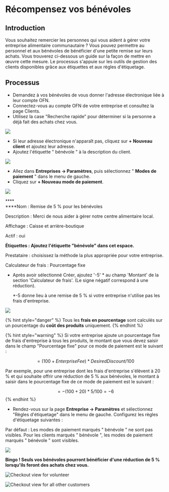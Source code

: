# Récompensez vos bénévoles

## Introduction

Vous souhaitez remercier les personnes qui vous aident à gérer votre entreprise alimentaire communautaire ? Vous pouvez permettre au personnel et aux bénévoles de bénéficier d'une petite remise sur leurs achats. Vous trouverez ci-dessous un guide sur la façon de mettre en œuvre cette mesure. Le processus s'appuie sur les outils de gestion des clients disponibles grâce aux étiquettes et aux règles d'étiquetage.

## Processus&#x20;

* Demandez à vos bénévoles de vous donner l'adresse électronique liée à leur compte OFN.
* Connectez-vous au compte OFN de votre entreprise et consultez la page Clients.
* Utilisez la case "Recherche rapide" pour déterminer si la personne a déjà fait des achats chez vous.

![](https://lh6.googleusercontent.com/DcRo1W18G7l7JKxuhHybJB4gIEzZWQIX-3kynCMX79RwtrKFpMR8b6SYI4uyoQjGOOlmrV1rv7oIbsYS55UkfeH1yfu4SJntTnO1vMPmwuTMljBhkX\_kRhYLiI5fKzKjxYBR\_uCO)

* Si leur adresse électronique n'apparaît pas, cliquez sur **+ Nouveau client** et ajoutez leur adresse.&#x20;
* Ajoutez l'étiquette " bénévole " à la description du client.

![](https://lh6.googleusercontent.com/SQyjjQgyilzSxTiEtRooR\_ELTZdT\_v0JAId0xIT5YsSf7crTmCZFyIkLg6mhfFD3\_BA9BA43QFWtCqeciTOyim-diGYfcrQrDHCb8umBvxb3nQcNOdS58tC0qg2bOlFPSsMinFbC)

* Allez dans **Entreprises -> Paramètres**, puis sélectionnez " **Modes de paiement** " dans le menu de gauche.&#x20;
* Cliquez sur **+ Nouveau mode de paiement**.

![](../../.gitbook/assets/voldiscount.jpg)

****\
****Nom : Remise de 5 % pour les bénévoles&#x20;

Description : Merci de nous aider à gérer notre centre alimentaire local.&#x20;

Affichage : Caisse et arrière-boutique&#x20;

Actif : oui&#x20;

**Étiquettes : Ajoutez l'étiquette "bénévole" dans cet espace.**&#x20;

Prestataire : choisissez la méthode la plus appropriée pour votre entreprise.&#x20;

Calculateur de frais : Pourcentage fixe

*   Après avoir sélectionné Créer, ajoutez '-5' \* au champ 'Montant' de la section 'Calculateur de frais'. (Le signe négatif correspond à une réduction).

    \*-5 donne lieu à une remise de 5 % si votre entreprise n'utilise pas les frais d'entreprise.

![](../../.gitbook/assets/pmcalc.jpg)

{% hint style="danger" %}
Tous les **frais en pourcentage** sont calculés sur un pourcentage du **coût des produits** uniquement.
{% endhint %}

{% hint style="warning" %}
Si votre entreprise ajoute un pourcentage fixe de frais d'entreprise à tous les produits, le montant que vous devez saisir dans le champ "Pourcentage fixe" pour ce mode de paiement est le suivant :

&#x20;$$= (100 + Enterprise Fee)*Desired Discount/100$$&#x20;

Par exemple, pour une entreprise dont les frais d'entreprise s'élèvent à 20 % et qui souhaite offrir une réduction de 5 % aux bénévoles, le montant à saisir dans le pourcentage fixe de ce mode de paiement est le suivant :

$$= -(100 + 20) *5/100 = -6$$&#x20;
{% endhint %}

* Rendez-vous sur la page **Entreprise -> Paramètres** et sélectionnez "Règles d'étiquetage" dans le menu de gauche. Configurez les règles d'étiquetage suivantes :

Par défaut : Les modes de paiement marqués " bénévole " ne sont pas visibles. Pour les clients marqués " bénévole ", les modes de paiement marqués " bénévole " sont visibles.

![](https://lh5.googleusercontent.com/wSWqmOnwusb\_3gWx8J5MVBceTFYfq7AB1-uKMcFfD2neWmuiESg2rI896B4iugX767fDxljCVLe-vFIS5V7pQojimIl2e3iuBPlFzLtlPL1oqtMhYesm9CPX-JybyR3rHpKJ0HXS)

**Bingo ! Seuls vos bénévoles pourront bénéficier d'une réduction de 5 % lorsqu'ils feront des achats chez vous.**

![Checkout view for volunteer](https://lh4.googleusercontent.com/aniH6MTDqxKFnR\_7PRP4duUp33nNOd7XdQpa0RRFcEgcoyjsUHSwLXOSEO8lbXWtNTXYFGTrt6QAopPjuiu8zJGxwtcXYalNBw8Y3wi-alSuGLyyBXm4h\_AH5pSc11fmvhS\_IMuk)

![Checkout view for all other customers](../../.gitbook/assets/allcart.jpg)


